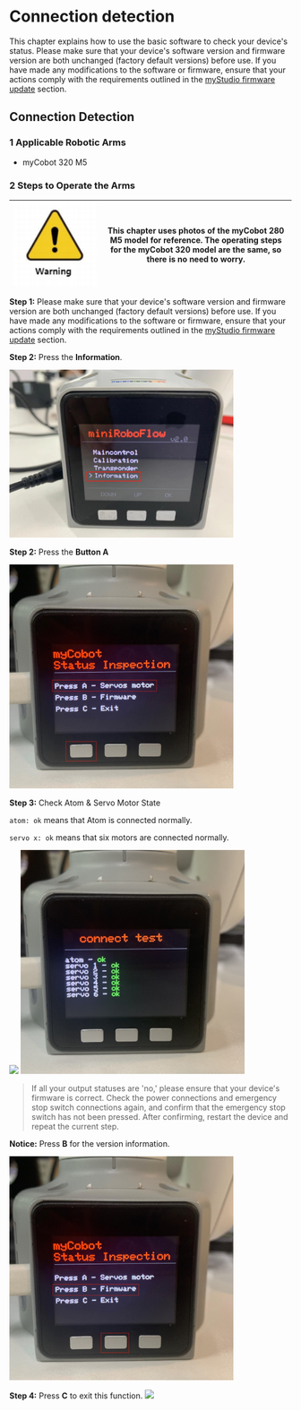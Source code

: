 # Connection detection

This chapter explains how to use the basic software to check your device's status. Please make sure that your device's software version and firmware version are both unchanged (factory default versions) before use. If you have made any modifications to the software or firmware, ensure that your actions comply with the requirements outlined in the [myStudio firmware update](/5-BasicApplication/5.2-ApplicationUse/5.2.2-mystudio/320m5/3-flash_firmwares.md) section.

## Connection Detection

### 1 Applicable Robotic Arms

- myCobot 320 M5

### 2 Steps to Operate the Arms

|<img src="../../../resources/3-UserNotes/3.1-SafetyInstructions/warning.png" alt="img-2" width="600" height=“auto” /> |This chapter uses photos of the myCobot 280 M5 model for reference. The operating steps for the myCobot 320 model are the same, so there is no need to worry.|
|------------------------|-------------------|

**Step 1:** Please make sure that your device's software version and firmware version are both unchanged (factory default versions) before use. If you have made any modifications to the software or firmware, ensure that your actions comply with the requirements outlined in the [myStudio firmware update](/5-BasicApplication/5.2-ApplicationUse/5.2.2-mystudio/320m5/3-flash_firmwares.md) section.

**Step 2:** Press the **Information**.

<img src="../../../resources/5-BasicApplication/5.4/5.4.4/1/1.jpg" alt="img-1" width="400" height=“auto” /><br>

**Step 2:** Press the **Button A**

<img src="../../../resources/5-BasicApplication/5.4/5.4.4/1/2.jpg" alt="img-1" width="400" height=“auto” /><br>

**Step 3:** Check Atom & Servo Motor State

`atom: ok` means that Atom is connected normally.

`servo x: ok` means that six motors are connected normally.

![](../../../resourse/4-BasicApplication/4.2/4.2.4/1/2.jpg)
<img src="../../../resources/5-BasicApplication/5.4/5.4.4/1/3.jpg" alt="img-1" width="400" height=“auto” /><br>

> If all your output statuses are 'no,' please ensure that your device's firmware is correct. Check the power connections and emergency stop switch connections again, and confirm that the emergency stop switch has not been pressed. After confirming, restart the device and repeat the current step.




**Notice:** Press **B** for the version information.

<img src="../../../resources/5-BasicApplication/5.4/5.4.4/1/4.jpg" alt="img-1" width="400" height=“auto” /><br>

**Step 4:** Press **C** to exit this function.
![](../../../resourse/4-BasicApplication/4.2/4.2.4/1/6.jpg)
